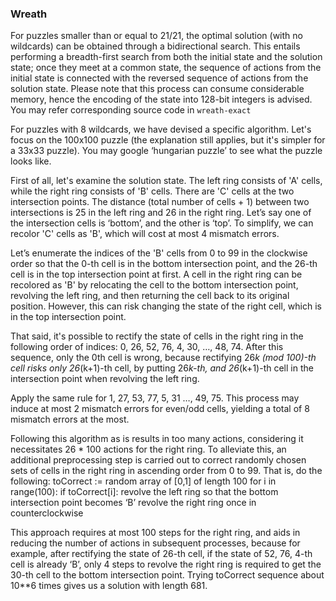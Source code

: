 

### Wreath
For puzzles smaller than or equal to 21/21, the optimal solution (with no wildcards) can be obtained through a bidirectional search. This entails performing a breadth-first search from both the initial state and the solution state; once they meet at a common state, the sequence of actions from the initial state is connected with the reversed sequence of actions from the solution state. Please note that this process can consume considerable memory, hence the encoding of the state into 128-bit integers is advised. You may refer corresponding source code in `wreath-exact`

For puzzles with 8 wildcards, we have devised a specific algorithm. Let's focus on the 100x100 puzzle (the explanation still applies, but it's simpler for a 33x33 puzzle). You may google ‘hungarian puzzle’ to see what the puzzle looks like.

First of all, let's examine the solution state. The left ring consists of 'A' cells, while the right ring consists of 'B' cells. There are 'C' cells at the two intersection points. The distance (total number of cells + 1) between two intersections is 25 in the left ring and 26 in the right ring. Let’s say one of the intersection cells is ‘bottom’, and the other is ‘top’. To simplify, we can recolor 'C' cells as 'B', which will cost at most 4 mismatch errors.

Let’s enumerate the indices of the 'B' cells from 0 to 99 in the clockwise order so that the 0-th cell is in the bottom intersection point, and the 26-th cell is in the top intersection point at first.
A cell in the right ring can be recolored as 'B' by relocating the cell to the bottom intersection point, revolving the left ring, and then returning the cell back to its original position. However, this can risk changing the state of the right cell, which is in the top intersection point.

That said, it's possible to rectify the state of cells in the right ring in the following order of indices: 0, 26, 52, 76, 4, 30, …, 48, 74. After this sequence, only the 0th cell is wrong, because rectifying 26*k (mod 100)-th cell risks only 26*(k+1)-th cell, by putting 26*k-th, and 26*(k+1)-th cell in the intersection point when revolving the left ring.

Apply the same rule for 1, 27, 53, 77, 5, 31 …, 49, 75. This process may induce at most 2 mismatch errors for even/odd cells, yielding a total of 8 mismatch errors at the most.

Following this algorithm as is results in too many actions, considering it necessitates 26 * 100 actions for the right ring. To alleviate this, an additional preprocessing step is carried out to correct randomly chosen sets of cells in the right ring in ascending order from 0 to 99. That is, do the following:
toCorrect := random array of [0,1] of length 100
for i in range(100):
	if toCorrect[i]:
		revolve the left ring so that the bottom intersection point becomes ‘B’
	revolve the right ring once in counterclockwise

This approach requires at most 100 steps for the right ring, and aids in reducing the number of actions in subsequent processes, because for example, after rectifying the state of 26-th cell, if the state of 52, 76, 4-th cell is already ‘B’, only 4 steps to revolve the right ring is required to get the 30-th cell to the bottom intersection point. Trying toCorrect sequence about 10**6 times gives us a solution with length 681.
